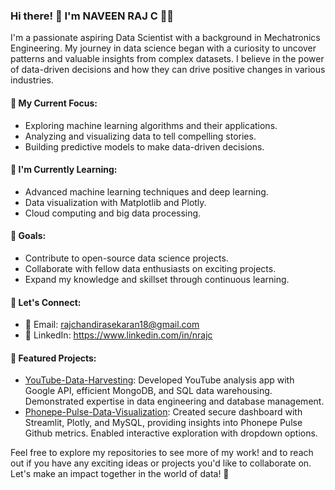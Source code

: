 ### Hi there! 👋 I'm NAVEEN RAJ C 👩‍💻

I'm a passionate aspiring Data Scientist with a background in Mechatronics Engineering. My journey in data science began with a curiosity to uncover patterns and valuable insights from complex datasets. I believe in the power of data-driven decisions and how they can drive positive changes in various industries.

#### 🔭 My Current Focus:
- Exploring machine learning algorithms and their applications.
- Analyzing and visualizing data to tell compelling stories.
- Building predictive models to make data-driven decisions.

#### 🌱 I'm Currently Learning:
- Advanced machine learning techniques and deep learning.
- Data visualization with Matplotlib and Plotly.
- Cloud computing and big data processing.

#### 🚀 Goals:
- Contribute to open-source data science projects.
- Collaborate with fellow data enthusiasts on exciting projects.
- Expand my knowledge and skillset through continuous learning.

#### 💬 Let's Connect:
- 📧 Email: rajchandirasekaran18@gmail.com
- 💼 LinkedIn: https://www.linkedin.com/in/nrajc

#### 🌟 Featured Projects:
- [YouTube-Data-Harvesting](https://github.com/NAVEEN-RAJ-C/YouTube-Data-Harvesting-and-Warehousing-using-SQL-MongoDB-and-Streamlit.git): Developed YouTube analysis app with Google API, efficient MongoDB, and SQL data warehousing. Demonstrated expertise in data engineering and database management.
- [Phonepe-Pulse-Data-Visualization](https://github.com/NAVEEN-RAJ-C/Phonepe-Pulse-Data-Visualization-and-Exploration.git): Created secure dashboard with Streamlit, Plotly, and MySQL, providing insights into Phonepe Pulse Github metrics. Enabled interactive exploration with dropdown options.

Feel free to explore my repositories to see more of my work! and to reach out if you have any exciting ideas or projects you'd like to collaborate on. Let's make an impact together in the world of data! 🚀
